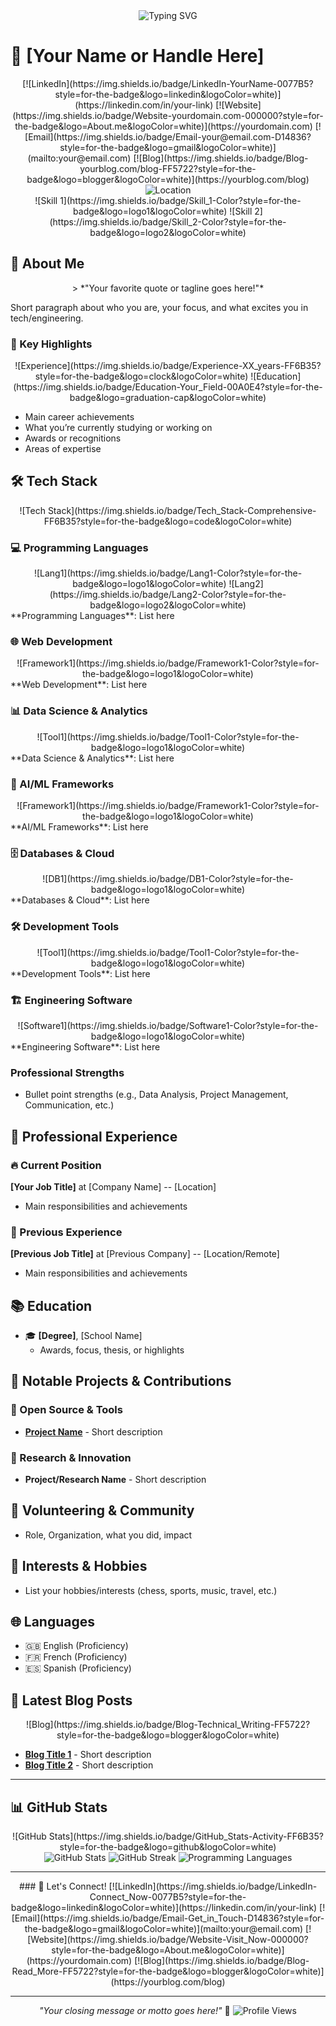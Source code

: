 <div align="center">
  <!-- Professional Headline -->
  <img src="https://readme-typing-svg.herokuapp.com?font=Fira+Code&weight=500&size=25&pause=1500&color=FF6B35&center=true&vCenter=true&width=500&height=40&lines=Your+Role+1;Your+Role+2;Your+Role+3;Your+Tagline+Here" alt="Typing SVG" />
</div>

# 👋 [Your Name or Handle Here]

<div align="center">
  <!-- Social Links -->
  [![LinkedIn](https://img.shields.io/badge/LinkedIn-YourName-0077B5?style=for-the-badge&logo=linkedin&logoColor=white)](https://linkedin.com/in/your-link)
  [![Website](https://img.shields.io/badge/Website-yourdomain.com-000000?style=for-the-badge&logo=About.me&logoColor=white)](https://yourdomain.com)
  [![Email](https://img.shields.io/badge/Email-your@email.com-D14836?style=for-the-badge&logo=gmail&logoColor=white)](mailto:your@email.com)
  [![Blog](https://img.shields.io/badge/Blog-yourblog.com/blog-FF5722?style=for-the-badge&logo=blogger&logoColor=white)](https://yourblog.com/blog)
</div>

<div align="center">
  <!-- Location Badge -->
  <img src="https://img.shields.io/badge/Location-YourCity,_YourCountry-0077B5?style=for-the-badge&logo=map-marker&logoColor=white" alt="Location" />
</div>

<div align="center">
  <!-- Skills Badges -->
  ![Skill 1](https://img.shields.io/badge/Skill_1-Color?style=for-the-badge&logo=logo1&logoColor=white)
  ![Skill 2](https://img.shields.io/badge/Skill_2-Color?style=for-the-badge&logo=logo2&logoColor=white)
  <!-- Add or remove skills as needed -->
</div>

## 🚀 About Me

<div align="center">
  > *"Your favorite quote or tagline goes here!"*
</div>

Short paragraph about who you are, your focus, and what excites you in tech/engineering.

### 🎯 Key Highlights

<div align="center">
  ![Experience](https://img.shields.io/badge/Experience-XX_years-FF6B35?style=for-the-badge&logo=clock&logoColor=white)
  ![Education](https://img.shields.io/badge/Education-Your_Field-00A0E4?style=for-the-badge&logo=graduation-cap&logoColor=white)
  <!-- Add more badges as needed -->
</div>

- Main career achievements
- What you’re currently studying or working on
- Awards or recognitions
- Areas of expertise

## 🛠️ Tech Stack

<div align="center">
  ![Tech Stack](https://img.shields.io/badge/Tech_Stack-Comprehensive-FF6B35?style=for-the-badge&logo=code&logoColor=white)
</div>

### 💻 Programming Languages
<div align="center">
  ![Lang1](https://img.shields.io/badge/Lang1-Color?style=for-the-badge&logo=logo1&logoColor=white)
  ![Lang2](https://img.shields.io/badge/Lang2-Color?style=for-the-badge&logo=logo2&logoColor=white)
</div>
**Programming Languages**: List here

### 🌐 Web Development
<div align="center">
  ![Framework1](https://img.shields.io/badge/Framework1-Color?style=for-the-badge&logo=logo1&logoColor=white)
</div>
**Web Development**: List here

### 📊 Data Science & Analytics
<div align="center">
  ![Tool1](https://img.shields.io/badge/Tool1-Color?style=for-the-badge&logo=logo1&logoColor=white)
</div>
**Data Science & Analytics**: List here

### 🤖 AI/ML Frameworks
<div align="center">
  ![Framework1](https://img.shields.io/badge/Framework1-Color?style=for-the-badge&logo=logo1&logoColor=white)
</div>
**AI/ML Frameworks**: List here

### 🗄️ Databases & Cloud
<div align="center">
  ![DB1](https://img.shields.io/badge/DB1-Color?style=for-the-badge&logo=logo1&logoColor=white)
</div>
**Databases & Cloud**: List here

### 🛠️ Development Tools
<div align="center">
  ![Tool1](https://img.shields.io/badge/Tool1-Color?style=for-the-badge&logo=logo1&logoColor=white)
</div>
**Development Tools**: List here

### 🏗️ Engineering Software
<div align="center">
  ![Software1](https://img.shields.io/badge/Software1-Color?style=for-the-badge&logo=logo1&logoColor=white)
</div>
**Engineering Software**: List here

### Professional Strengths
- Bullet point strengths (e.g., Data Analysis, Project Management, Communication, etc.)

## 🌟 Professional Experience

### 🔥 Current Position
**[Your Job Title]** at [Company Name] -- [Location]  
- Main responsibilities and achievements

### 💼 Previous Experience
**[Previous Job Title]** at [Previous Company] -- [Location/Remote]  
- Main responsibilities and achievements

## 📚 Education

- 🎓 **[Degree]**, [School Name]  
  - Awards, focus, thesis, or highlights

## 🚀 Notable Projects & Contributions

### 🎨 Open Source & Tools
- **[Project Name](link-to-repo-or-app)** - Short description

### 🔬 Research & Innovation
- **Project/Research Name** - Short description

## 🤝 Volunteering & Community

- Role, Organization, what you did, impact

## 🎨 Interests & Hobbies

- List your hobbies/interests (chess, sports, music, travel, etc.)

## 🌐 Languages

- 🇬🇧 English (Proficiency)
- 🇫🇷 French (Proficiency)
- 🇪🇸 Spanish (Proficiency)
<!-- Add more as needed -->

## 📝 Latest Blog Posts

<div align="center">
  ![Blog](https://img.shields.io/badge/Blog-Technical_Writing-FF5722?style=for-the-badge&logo=blogger&logoColor=white)
</div>

- [**Blog Title 1**](link-to-blog-post) - Short description
- [**Blog Title 2**](link-to-blog-post) - Short description

---

## 📊 GitHub Stats

<div align="center">
  ![GitHub Stats](https://img.shields.io/badge/GitHub_Stats-Activity-FF6B35?style=for-the-badge&logo=github&logoColor=white)
</div>

<!-- Example stats widgets, update 'StubbyGuy' as needed -->
<div align="center">
  <img src="https://github-readme-stats.vercel.app/api?username=StubbyGuy&show_icons=true&theme=radical&hide_border=true&include_all_commits=true&count_private=true" alt="GitHub Stats" />
  <img src="https://github-readme-streak-stats.herokuapp.com/?user=StubbyGuy&theme=radical&hide_border=true" alt="GitHub Streak" />
  <img src="https://github-readme-stats.vercel.app/api/top-langs/?username=StubbyGuy&theme=radical&hide_border=true&layout=donut&langs_count=6" alt="Programming Languages" />
</div>

---

<div align="center">
  ### 🚀 Let's Connect!
  [![LinkedIn](https://img.shields.io/badge/LinkedIn-Connect_Now-0077B5?style=for-the-badge&logo=linkedin&logoColor=white)](https://linkedin.com/in/your-link)
  [![Email](https://img.shields.io/badge/Email-Get_in_Touch-D14836?style=for-the-badge&logo=gmail&logoColor=white)](mailto:your@email.com)
  [![Website](https://img.shields.io/badge/Website-Visit_Now-000000?style=for-the-badge&logo=About.me&logoColor=white)](https://yourdomain.com)
  [![Blog](https://img.shields.io/badge/Blog-Read_More-FF5722?style=for-the-badge&logo=blogger&logoColor=white)](https://yourblog.com/blog)

  ---
  *"Your closing message or motto goes here!"* 🚀
  ![Profile Views](https://img.shields.io/badge/Thanks_for_visiting!-⭐-FFD700?style=for-the-badge&logo=star&logoColor=black)
</div>
